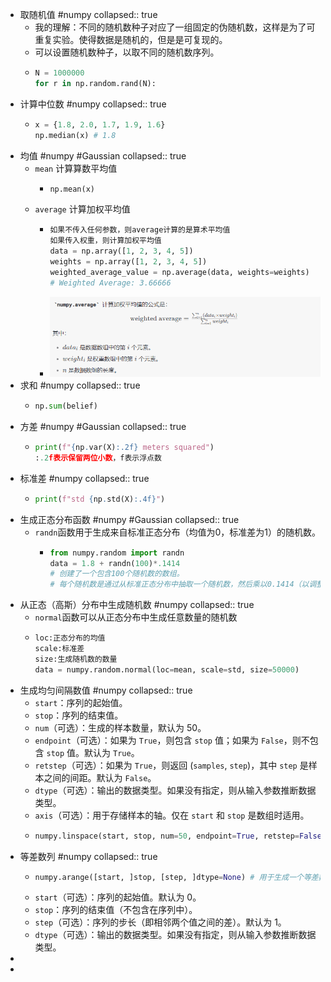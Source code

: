 - 取随机值 #numpy
  collapsed:: true
	- 我的理解：不同的随机数种子对应了一组固定的伪随机数，这样是为了可重复实验。使得数据是随机的，但是是可复现的。
	- 可以设置随机数种子，以取不同的随机数序列。
	- ```python
	  N = 1000000
	  for r in np.random.rand(N):
	  ```
- 计算中位数 #numpy
  collapsed:: true
	- ```python
	  x = {1.8, 2.0, 1.7, 1.9, 1.6}
	  np.median(x) # 1.8
	  ```
- 均值 #numpy #Gaussian
  collapsed:: true
	- `mean` 计算算数平均值
		- ```python
		  np.mean(x)
		  ```
	- `average` 计算加权平均值
		- ```python
		  如果不传入任何参数，则average计算的是算术平均值
		  如果传入权重，则计算加权平均值
		  data = np.array([1, 2, 3, 4, 5])
		  weights = np.array([1, 2, 3, 4, 5])
		  weighted_average_value = np.average(data, weights=weights)
		  # Weighted Average: 3.66666
		  ```
		- ![加权平均值.png](../assets/加权平均值_1722667837060_0.png)
- 求和 #numpy
  collapsed:: true
	- ```python
	  np.sum(belief)
	  ```
- 方差 #numpy #Gaussian
  collapsed:: true
	- ```python
	  print(f"{np.var(X):.2f} meters squared")
	  :.2f表示保留两位小数，f表示浮点数
	  ```
- 标准差 #numpy
  collapsed:: true
	- ```python
	  print(f"std {np.std(X):.4f}")
	  ```
- 生成正态分布函数 #numpy #Gaussian
  collapsed:: true
	- `randn`函数用于生成来自标准正态分布（均值为0，标准差为1）的随机数。
		- ```python
		  from numpy.random import randn
		  data = 1.8 + randn(100)*.1414 
		  # 创建了一个包含100个随机数的数组。
		  # 每个随机数是通过从标准正态分布中抽取一个随机数，然后乘以0.1414（以调整标准差），再加上1.8（以调整均值）得到的。
		  ```
- 从正态（高斯）分布中生成随机数 #numpy
  collapsed:: true
	- `normal`函数可以从正态分布中生成任意数量的随机数
	- ```python
	  loc:正态分布的均值
	  scale:标准差
	  size:生成随机数的数量
	  data = numpy.random.normal(loc=mean, scale=std, size=50000)
	  ```
- 生成均匀间隔数值 #numpy
  collapsed:: true
	- `start`：序列的起始值。
	- `stop`：序列的结束值。
	- `num`（可选）：生成的样本数量，默认为 50。
	- `endpoint`（可选）：如果为 `True`，则包含 `stop` 值；如果为 `False`，则不包含 `stop` 值。默认为 `True`。
	- `retstep`（可选）：如果为 `True`，则返回 (`samples`, `step`)，其中 `step` 是样本之间的间距。默认为 `False`。
	- `dtype`（可选）：输出的数据类型。如果没有指定，则从输入参数推断数据类型。
	- `axis`（可选）：用于存储样本的轴。仅在 `start` 和 `stop` 是数组时适用。
	- ```python
	  numpy.linspace(start, stop, num=50, endpoint=True, retstep=False, dtype=None, axis=0)
	  ```
- 等差数列 #numpy
  collapsed:: true
	- ```python
	  numpy.arange([start, ]stop, [step, ]dtype=None) # 用于生成一个等差数列
	  ```
	- `start`（可选）：序列的起始值。默认为 0。
	- `stop`：序列的结束值（不包含在序列中）。
	- `step`（可选）：序列的步长（即相邻两个值之间的差）。默认为 1。
	- `dtype`（可选）：输出的数据类型。如果没有指定，则从输入参数推断数据类型。
-
-